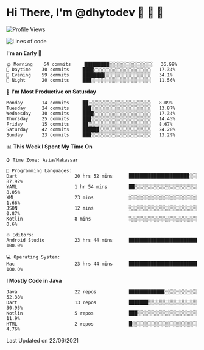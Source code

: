 # Hi There, I'm @dhytodev 👋 👋 👋

<!--
**DhytoDev/dhytodev** is a ✨ _special_ ✨ repository because its `README.md` (this file) appears on your GitHub profile.

Here are some ideas to get you started:

- 🔭 I’m currently working on ...
- 🌱 I’m currently learning ...
- 👯 I’m looking to collaborate on ...
- 🤔 I’m looking for help with ...
- 💬 Ask me about ...
- 📫 How to reach me: ...
- 😄 Pronouns: ...
- ⚡ Fun fact: ...
-->

<!--START_SECTION:waka-->
![Profile Views](http://img.shields.io/badge/Profile%20Views-2-blue)

![Lines of code](https://img.shields.io/badge/From%20Hello%20World%20I%27ve%20Written-269523%20lines%20of%20code-blue)

**I'm an Early 🐤** 

```text
🌞 Morning    64 commits     █████████░░░░░░░░░░░░░░░░   36.99% 
🌆 Daytime    30 commits     ████░░░░░░░░░░░░░░░░░░░░░   17.34% 
🌃 Evening    59 commits     ████████░░░░░░░░░░░░░░░░░   34.1% 
🌙 Night      20 commits     ███░░░░░░░░░░░░░░░░░░░░░░   11.56%

```
📅 **I'm Most Productive on Saturday** 

```text
Monday       14 commits     ██░░░░░░░░░░░░░░░░░░░░░░░   8.09% 
Tuesday      24 commits     ███░░░░░░░░░░░░░░░░░░░░░░   13.87% 
Wednesday    30 commits     ████░░░░░░░░░░░░░░░░░░░░░   17.34% 
Thursday     25 commits     ███░░░░░░░░░░░░░░░░░░░░░░   14.45% 
Friday       15 commits     ██░░░░░░░░░░░░░░░░░░░░░░░   8.67% 
Saturday     42 commits     ██████░░░░░░░░░░░░░░░░░░░   24.28% 
Sunday       23 commits     ███░░░░░░░░░░░░░░░░░░░░░░   13.29%

```


📊 **This Week I Spent My Time On** 

```text
⌚︎ Time Zone: Asia/Makassar

💬 Programming Languages: 
Dart                     20 hrs 52 mins      ██████████████████████░░░   87.92% 
YAML                     1 hr 54 mins        ██░░░░░░░░░░░░░░░░░░░░░░░   8.05% 
XML                      23 mins             ░░░░░░░░░░░░░░░░░░░░░░░░░   1.66% 
JSON                     12 mins             ░░░░░░░░░░░░░░░░░░░░░░░░░   0.87% 
Kotlin                   8 mins              ░░░░░░░░░░░░░░░░░░░░░░░░░   0.6%

🔥 Editors: 
Android Studio           23 hrs 44 mins      █████████████████████████   100.0%

💻 Operating System: 
Mac                      23 hrs 44 mins      █████████████████████████   100.0%

```

**I Mostly Code in Java** 

```text
Java                     22 repos            █████████████░░░░░░░░░░░░   52.38% 
Dart                     13 repos            ███████░░░░░░░░░░░░░░░░░░   30.95% 
Kotlin                   5 repos             ███░░░░░░░░░░░░░░░░░░░░░░   11.9% 
HTML                     2 repos             █░░░░░░░░░░░░░░░░░░░░░░░░   4.76%

```



 Last Updated on 22/06/2021
<!--END_SECTION:waka-->
